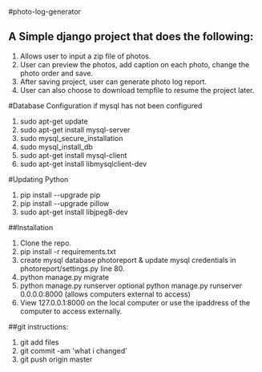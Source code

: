 #photo-log-generator
## A Simple django project that does the following:
1. Allows user to input a zip file of photos.
2. User can preview the photos, add caption on each photo, change the photo order and save.
3. After saving project, user can generate photo log report.
4. User can also choose to download tempfile to resume the project later.

#Database Configuration if mysql has not been configured
1. sudo apt-get update
2. sudo apt-get install mysql-server
3. sudo mysql_secure_installation
4. sudo mysql_install_db
5. sudo apt-get install mysql-client
6. sudo apt-get install libmysqlclient-dev

#Updating Python 
1. pip install --upgrade pip 
2. pip install --upgrade pillow 
3. sudo apt-get install libjpeg8-dev


##Installation
1. Clone the repo.
3. pip install -r requirements.txt
4. create mysql database photoreport & update mysql credentials in photoreport/settings.py line 80.
5. python manage.py migrate
6. python manage.py runserver 
    optional   python manage.py runserver 0.0.0.0:8000      (allows computers external to access) 
7. View 127.0.0.1:8000 on the local computer or use the ipaddress of the computer to access externally.

##git instructions:
1. git add files 
2. git commit -am 'what i changed'
3. git push origin master
